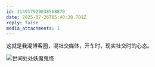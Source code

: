 ```yaml
---
id: 114917929038568870
date: 2025-07-26T05:40:38.701Z
reply: false
media_attachments: 1
---
```


这就是我混博客圈，混社交媒体，开车时，现实社交时的心态。

![世间处处妖魔鬼怪](https://files.e5n.cc/media_attachments/files/114/917/923/069/529/567/original/c8d38c7508addd44.jpg)
